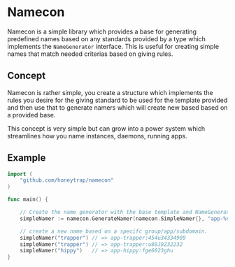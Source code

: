 Namecon
=======

Namecon is a simple library which provides a base for generating predefined names based on any standards provided by a type which implements the `NameGenerator` interface. This is useful for creating simple names that match needed criterias based on giving rules.

Concept
-------

Namecon is rather simple, you create a structure which implements the rules you desire for the giving standard to be used for the template provided and then use that to generate namers which will create new based based on a provided base.

This concept is very simple but can grow into a power system which streamlines how you name instances, daemons, running apps.

Example
-------

```go
import (
	"github.com/honeytrap/namecon"
)

func main() {

	// Create the name generator with the base template and NameGenerator rule enforner.
	simpleNamer := namecon.GenerateNamer(namecon.SimpleNamer{}, "app-%s:%s")

	// create a new name based on a specifc group/app/subdomain.
	simpleNamer("trapper") // => app-trapper:454u34334909
	simpleNamer("trapper") // => app-trapper:u89J9232232
	simpleNamer("hippy")   // => app-hippy:fge6023ghu
}

```
